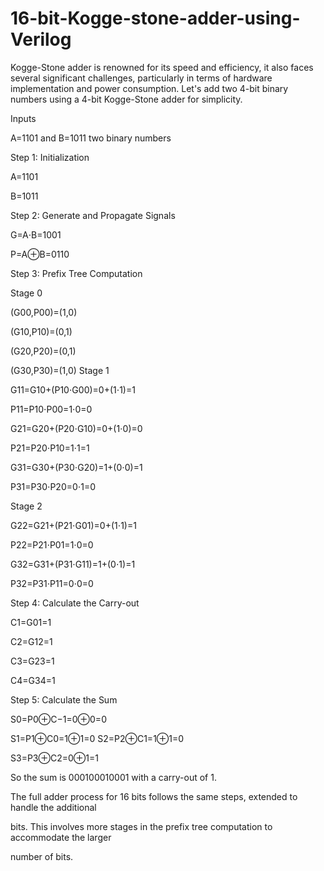# 16-bit-Kogge-stone-adder-using-Verilog
Kogge-Stone adder is renowned for its speed and efficiency, it also faces several significant  challenges, particularly in terms of hardware implementation and power consumption. 
Let's add two 4-bit binary numbers using a 4-bit Kogge-Stone adder for simplicity.

Inputs

A=1101 and B=1011 two binary numbers

Step 1: Initialization

A=1101

B=1011

Step 2: Generate and Propagate Signals

G=A⋅B=1001

P=A⊕B=0110

Step 3: Prefix Tree Computation

Stage 0

(G00,P00)=(1,0)

(G10,P10)=(0,1)

(G20,P20)=(0,1)

(G30,P30)=(1,0)
Stage 1

G11=G10+(P10⋅G00)=0+(1⋅1)=1

P11=P10⋅P00=1⋅0=0

G21=G20+(P20⋅G10)=0+(1⋅0)=0

P21=P20⋅P10=1⋅1=1

G31=G30+(P30⋅G20)=1+(0⋅0)=1

P31=P30⋅P20=0⋅1=0

Stage 2

G22=G21+(P21⋅G01)=0+(1⋅1)=1

P22=P21⋅P01=1⋅0=0

G32=G31+(P31⋅G11)=1+(0⋅1)=1

P32=P31⋅P11=0⋅0=0

Step 4: Calculate the Carry-out

C1=G01=1

C2=G12=1

C3=G23=1

C4=G34=1

Step 5: Calculate the Sum

S0=P0⊕C−1=0⊕0=0

S1=P1⊕C0=1⊕1=0
S2=P2⊕C1=1⊕1=0

S3=P3⊕C2=0⊕1=1

So the sum is 000100010001 with a carry-out of 1.

The full adder process for 16 bits follows the same steps, extended to handle the additional 

bits. This involves more stages in the prefix tree computation to accommodate the larger 

number of bits.
